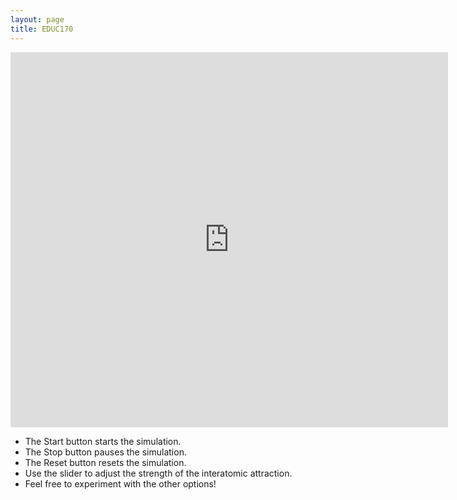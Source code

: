 ```yaml
---
layout: page
title: EDUC170
---
```


<iframe width="700px" height="600px" frameborder="no" scrolling="no" allowfullscreen="true" webkitallowfullscreen="true" mozallowfullscreen="true" src="https://lab.concord.org/embeddable.html#interactives/sam/phase-change/states-and-attraction.json"></iframe>

* The Start button starts the simulation. 
* The Stop button pauses the simulation.
* The Reset button resets the simulation.
* Use the slider to adjust the strength of the interatomic attraction.
* Feel free to experiment with the other options!